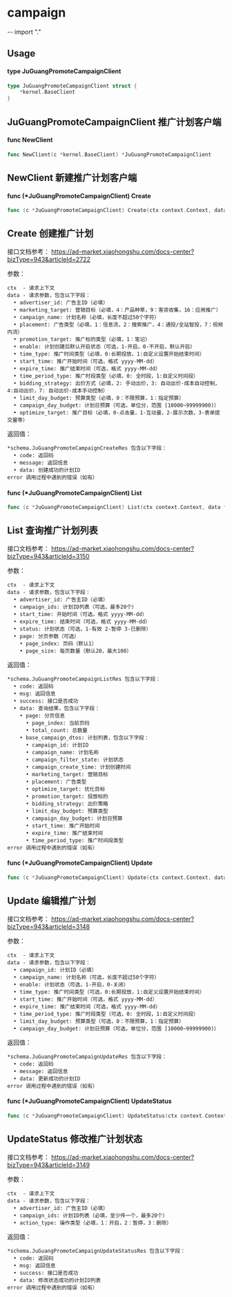 # campaign
--
    import "."


## Usage

#### type JuGuangPromoteCampaignClient

```go
type JuGuangPromoteCampaignClient struct {
	*kernel.BaseClient
}
```

## JuGuangPromoteCampaignClient 推广计划客户端

#### func  NewClient

```go
func NewClient(c *kernel.BaseClient) *JuGuangPromoteCampaignClient
```
## NewClient 新建推广计划客户端

#### func (*JuGuangPromoteCampaignClient) Create

```go
func (c *JuGuangPromoteCampaignClient) Create(ctx context.Context, data *schema.JuGuangPromoteCampaignCreateReq) (*schema.JuGuangPromoteCampaignCreateRes, error)
```
## Create 创建推广计划

接口文档参考： https://ad-market.xiaohongshu.com/docs-center?bizType=943&articleId=2722

参数：

    ctx  - 请求上下文
    data - 请求参数，包含以下字段：
      • advertiser_id: 广告主ID（必填）
      • marketing_target: 营销目标（必填，4：产品种草，9：客资收集，16：应用推广）
      • campaign_name: 计划名称（必填，长度不超过50个字符）
      • placement: 广告类型（必填，1：信息流，2：搜索推广，4：通投/全站智投，7：视频内流）
      • promotion_target: 推广标的类型（必填，1：笔记）
      • enable: 计划创建后默认开启状态（可选，1-开启，0-不开启，默认开启）
      • time_type: 推广时间类型（必填，0:长期投放，1:自定义设置开始结束时间）
      • start_time: 推广开始时间（可选，格式 yyyy-MM-dd）
      • expire_time: 推广结束时间（可选，格式 yyyy-MM-dd）
      • time_period_type: 推广时段类型（必填，0: 全时段，1:自定义时间段）
      • bidding_strategy: 出价方式（必填，2: 手动出价，3: 自动出价-成本自动控制，4:自动出价，7: 自动出价-成本手动控制）
      • limit_day_budget: 预算类型（必填，0：不限预算，1：指定预算）
      • campaign_day_budget: 计划日预算（可选，单位分，范围 [10000~99999900)）
      • optimize_target: 推广目标（必填，0-点击量，1-互动量，2-展示次数，3-表单提交量等）

返回值：

    *schema.JuGuangPromoteCampaignCreateRes 包含以下字段：
      • code: 返回码
      • message: 返回信息
      • data: 创建成功的计划ID
    error 调用过程中遇到的错误（如有）

#### func (*JuGuangPromoteCampaignClient) List

```go
func (c *JuGuangPromoteCampaignClient) List(ctx context.Context, data *schema.JuGuangPromoteCampaignListReq) (*schema.JuGuangPromoteCampaignListRes, error)
```
## List 查询推广计划列表

接口文档参考： https://ad-market.xiaohongshu.com/docs-center?bizType=943&articleId=3150

参数：

    ctx  - 请求上下文
    data - 请求参数，包含以下字段：
      • advertiser_id: 广告主ID（必填）
      • campaign_ids: 计划ID列表（可选，最多20个）
      • start_time: 开始时间（可选，格式 yyyy-MM-dd）
      • expire_time: 结束时间（可选，格式 yyyy-MM-dd）
      • status: 计划状态（可选，1-有效 2-暂停 3-已删除）
      • page: 分页参数（可选）
        • page_index: 页码（默认1）
        • page_size: 每页数量（默认20，最大100）

返回值：

    *schema.JuGuangPromoteCampaignListRes 包含以下字段：
      • code: 返回码
      • msg: 返回信息
      • success: 接口是否成功
      • data: 查询结果，包含以下字段：
        • page: 分页信息
          • page_index: 当前页码
          • total_count: 总数量
        • base_campaign_dtos: 计划列表，包含以下字段：
          • campaign_id: 计划ID
          • campaign_name: 计划名称
          • campaign_filter_state: 计划状态
          • campaign_create_time: 计划创建时间
          • marketing_target: 营销目标
          • placement: 广告类型
          • optimize_target: 优化目标
          • promotion_target: 投放标的
          • bidding_strategy: 出价策略
          • limit_day_budget: 预算类型
          • campaign_day_budget: 计划日预算
          • start_time: 推广开始时间
          • expire_time: 推广结束时间
          • time_period_type: 推广时间段类型
    error 调用过程中遇到的错误（如有）

#### func (*JuGuangPromoteCampaignClient) Update

```go
func (c *JuGuangPromoteCampaignClient) Update(ctx context.Context, data *schema.JuGuangPromoteCampaignUpdateReq) (*schema.JuGuangPromoteCampaignUpdateRes, error)
```
## Update 编辑推广计划

接口文档参考： https://ad-market.xiaohongshu.com/docs-center?bizType=943&articleId=3148

参数：

    ctx  - 请求上下文
    data - 请求参数，包含以下字段：
      • campaign_id: 计划ID（必填）
      • campaign_name: 计划名称（可选，长度不超过50个字符）
      • enable: 计划状态（可选，1-开启，0-关闭）
      • time_type: 推广时间类型（可选，0:长期投放，1:自定义设置开始结束时间）
      • start_time: 推广开始时间（可选，格式 yyyy-MM-dd）
      • expire_time: 推广结束时间（可选，格式 yyyy-MM-dd）
      • time_period_type: 推广时段类型（可选，0: 全时段，1:自定义时间段）
      • limit_day_budget: 预算类型（可选，0：不限预算，1：指定预算）
      • campaign_day_budget: 计划日预算（可选，单位分，范围 [10000~99999900)）

返回值：

    *schema.JuGuangPromoteCampaignUpdateRes 包含以下字段：
      • code: 返回码
      • message: 返回信息
      • data: 更新成功的计划ID
    error 调用过程中遇到的错误（如有）

#### func (*JuGuangPromoteCampaignClient) UpdateStatus

```go
func (c *JuGuangPromoteCampaignClient) UpdateStatus(ctx context.Context, data *schema.JuGuangPromoteCampaignUpdateStatusReq) (*schema.JuGuangPromoteCampaignUpdateStatusRes, error)
```
## UpdateStatus 修改推广计划状态

接口文档参考： https://ad-market.xiaohongshu.com/docs-center?bizType=943&articleId=3149

参数：

    ctx  - 请求上下文
    data - 请求参数，包含以下字段：
      • advertiser_id: 广告主ID（必填）
      • campaign_ids: 计划ID列表（必填，至少传一个，最多20个）
      • action_type: 操作类型（必填，1：开启，2：暂停，3：删除）

返回值：

    *schema.JuGuangPromoteCampaignUpdateStatusRes 包含以下字段：
      • code: 返回码
      • msg: 返回信息
      • success: 接口是否成功
      • data: 修改状态成功的计划ID列表
    error 调用过程中遇到的错误（如有）
